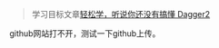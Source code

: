 >学习目标文章[轻松学，听说你还没有搞懂 Dagger2](https://blog.csdn.net/briblue/article/details/75578459)

github网站打不开，测试一下github上传。
